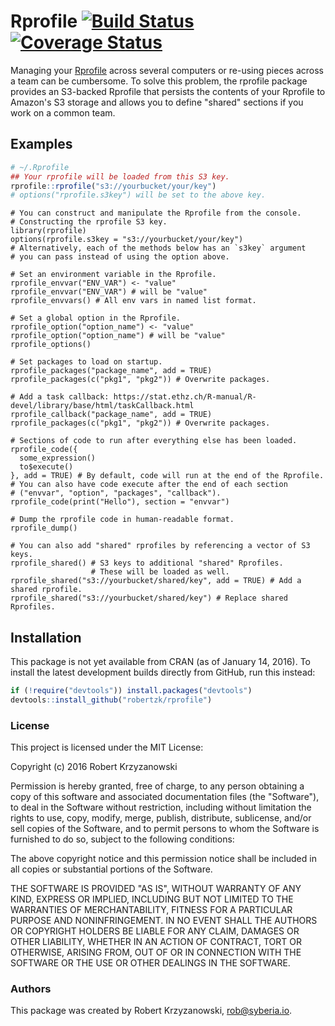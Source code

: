 Rprofile [![Build Status](https://travis-ci.org/robertzk/rprofile.svg?branch=master)](https://travis-ci.org/robertzk/rprofile) [![Coverage Status](https://coveralls.io/repos/robertzk/rprofile/badge.svg?branch=master)](https://coveralls.io/r/robertzk/rprofile)
============

Managing your [Rprofile](https://stat.ethz.ch/R-manual/R-devel/library/base/html/Startup.html)
across several computers or re-using pieces across a team can be cumbersome.
To solve this problem, the rprofile package provides an S3-backed
Rprofile that persists the contents of your Rprofile to Amazon's
S3 storage and allows you to define "shared" sections if you
work on a common team.

## Examples

```r
# ~/.Rprofile
## Your rprofile will be loaded from this S3 key.
rprofile::rprofile("s3://yourbucket/your/key")
# options("rprofile.s3key") will be set to the above key.
```

```
# You can construct and manipulate the Rprofile from the console.
# Constructing the rprofile S3 key.
library(rprofile)
options(rprofile.s3key = "s3://yourbucket/your/key")
# Alternatively, each of the methods below has an `s3key` argument
# you can pass instead of using the option above.

# Set an environment variable in the Rprofile.
rprofile_envvar("ENV_VAR") <- "value"
rprofile_envvar("ENV_VAR") # will be "value"
rprofile_envvars() # All env vars in named list format.

# Set a global option in the Rprofile.
rprofile_option("option_name") <- "value"
rprofile_option("option_name") # will be "value"
rprofile_options()

# Set packages to load on startup.
rprofile_packages("package_name", add = TRUE)
rprofile_packages(c("pkg1", "pkg2")) # Overwrite packages.

# Add a task callback: https://stat.ethz.ch/R-manual/R-devel/library/base/html/taskCallback.html
rprofile_callback("package_name", add = TRUE)
rprofile_packages(c("pkg1", "pkg2")) # Overwrite packages.

# Sections of code to run after everything else has been loaded.
rprofile_code({
  some_expression()
  to$execute()
}, add = TRUE) # By default, code will run at the end of the Rprofile.
# You can also have code execute after the end of each section
# ("envvar", "option", "packages", "callback").
rprofile_code(print("Hello"), section = "envvar") 

# Dump the rprofile code in human-readable format.
rprofile_dump()

# You can also add "shared" rprofiles by referencing a vector of S3 keys.
rprofile_shared() # S3 keys to additional "shared" Rprofiles.
                  # These will be loaded as well.
rprofile_shared("s3://yourbucket/shared/key", add = TRUE) # Add a shared rprofile.
rprofile_shared("s3://yourbucket/shared/key") # Replace shared Rprofiles.
```

## Installation

This package is not yet available from CRAN (as of January 14, 2016).
To install the latest development builds directly from GitHub, run this instead:

```R
if (!require("devtools")) install.packages("devtools")
devtools::install_github("robertzk/rprofile")
```

### License

This project is licensed under the MIT License:

Copyright (c) 2016 Robert Krzyzanowski

Permission is hereby granted, free of charge, to any person obtaining
a copy of this software and associated documentation files (the
"Software"), to deal in the Software without restriction, including
without limitation the rights to use, copy, modify, merge, publish,
distribute, sublicense, and/or sell copies of the Software, and to
permit persons to whom the Software is furnished to do so, subject to
the following conditions:

The above copyright notice and this permission notice shall be included
in all copies or substantial portions of the Software.

THE SOFTWARE IS PROVIDED "AS IS", WITHOUT WARRANTY OF ANY KIND,
EXPRESS OR IMPLIED, INCLUDING BUT NOT LIMITED TO THE WARRANTIES OF
MERCHANTABILITY, FITNESS FOR A PARTICULAR PURPOSE AND NONINFRINGEMENT.
IN NO EVENT SHALL THE AUTHORS OR COPYRIGHT HOLDERS BE LIABLE FOR ANY
CLAIM, DAMAGES OR OTHER LIABILITY, WHETHER IN AN ACTION OF CONTRACT,
TORT OR OTHERWISE, ARISING FROM, OUT OF OR IN CONNECTION WITH THE
SOFTWARE OR THE USE OR OTHER DEALINGS IN THE SOFTWARE.

### Authors

This package was created by Robert Krzyzanowski, rob@syberia.io.

